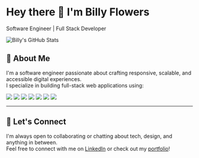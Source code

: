 <h1>Hey there 👋 I'm Billy Flowers</h1>

<p>
  Software Engineer | Full Stack Developer
</p>

<p>
  <img src="https://github-readme-stats.vercel.app/api?username=flowz0&show_icons=true&theme=tokyonight&hide_title=true" alt="Billy's GitHub Stats" />
</p>

## 🚀 About Me

I'm a software engineer passionate about crafting responsive, scalable, and accessible digital experiences.     
I specialize in building full-stack web applications using:

<p>
  <img src="https://img.shields.io/badge/TypeScript-3178C6?style=for-the-badge&logo=typescript&logoColor=white" />
  <img src="https://img.shields.io/badge/Next.js-000000?style=for-the-badge&logo=next.js&logoColor=white" />
  <img src="https://img.shields.io/badge/React-61DAFB?style=for-the-badge&logo=react&logoColor=black" />
  <img src="https://img.shields.io/badge/Tailwind_CSS-38B2AC?style=for-the-badge&logo=tailwind-css&logoColor=white" />
  <img src="https://img.shields.io/badge/Node.js-339933?style=for-the-badge&logo=nodedotjs&logoColor=white" />
  <img src="https://img.shields.io/badge/Express-000000?style=for-the-badge&logo=express&logoColor=white" />
  <img src="https://img.shields.io/badge/MongoDB-4EA94B?style=for-the-badge&logo=mongodb&logoColor=white" />
</p>

---

## 🤝 Let's Connect
I'm always open to collaborating or chatting about tech, design, and anything in between.  
Feel free to connect with me on [LinkedIn](https://www.linkedin.com/in/billyflowers/) or check out my [portfolio](https://www.bflows.dev/)!
